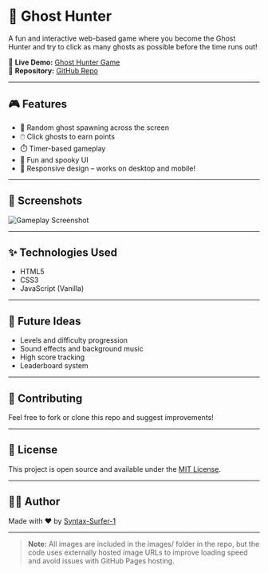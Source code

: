 # 👻 Ghost Hunter

A fun and interactive web-based game where you become the Ghost Hunter and try to click as many ghosts as possible before the time runs out!

🔗 **Live Demo:** [Ghost Hunter Game](https://syntax-surfer-1.github.io/Ghost-Hunter)  
📂 **Repository:** [GitHub Repo](https://github.com/Syntax-Surfer-1/Ghost-Hunter)

---

## 🎮 Features

- 👻 Random ghost spawning across the screen  
- 🖱️ Click ghosts to earn points  
- ⏱️ Timer-based gameplay  
- 🎨 Fun and spooky UI  
- 📱 Responsive design – works on desktop and mobile!

---

## 📸 Screenshots

![Gameplay Screenshot](https://github.com/Syntax-Surfer-1/Ghost-Hunter/blob/main/images/GameDemo.gif) 

---

## ✨ Technologies Used

- HTML5  
- CSS3  
- JavaScript (Vanilla)

---

## 🧠 Future Ideas

- Levels and difficulty progression  
- Sound effects and background music  
- High score tracking  
- Leaderboard system

---

## 🙌 Contributing

Feel free to fork or clone this repo and suggest improvements!

---

## 📄 License

This project is open source and available under the [MIT License](LICENSE).

---

## 🙋‍♂️ Author

Made with ❤️ by [Syntax-Surfer-1](https://github.com/Syntax-Surfer-1)

---

> **Note:** All images are included in the images/ folder in the repo, but the code uses externally hosted image URLs to improve loading speed and avoid issues with GitHub Pages hosting.


